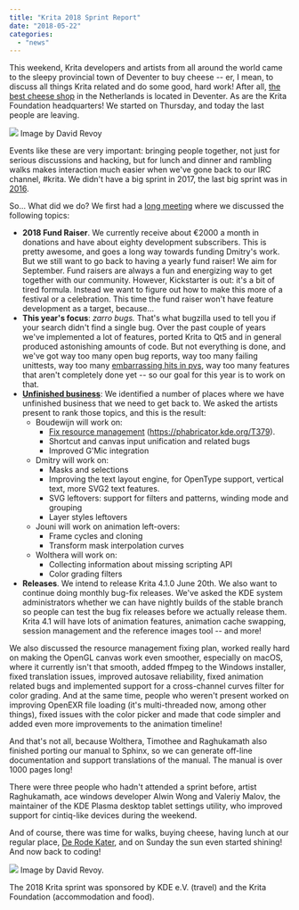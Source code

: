 ```yaml
---
title: "Krita 2018 Sprint Report"
date: "2018-05-22"
categories: 
  - "news"
---
```


This weekend, Krita developers and artists from all around the world came to the sleepy provincial town of Deventer to buy cheese -- er, I mean, to discuss all things Krita related and do some good, hard work! After all, [the best cheese shop](http://www.kaashandel-debrink.nl/) in the Netherlands is located in Deventer. As are the Krita Foundation headquarters! We started on Thursday, and today the last people are leaving.

[![](/images/posts/2018/2018-05_Krita-sprint_Deventer-1024x345.jpg)](/images/posts/2018/2018-05_Krita-sprint_Deventer.jpg) Image by David Revoy

Events like these are very important: bringing people together, not just for serious discussions and hacking, but for lunch and dinner and rambling walks makes interaction much easier when we've gone back to our IRC channel, #krita. We didn't have a big sprint in 2017, the last big sprint was in [2016](/item/2016-krita-sprint-day-1/).

So... What did we do? We first had a [long meeting](https://files.kde.org/krita/krita_meeting_docs/Other%20Meetings/2018%20Krita%20Sprint%20Meeting.odt) where we discussed the following topics:

- **2018 Fund Raiser**. We currently receive about €2000 a month in donations and have about eighty development subscribers. This is pretty awesome, and goes a long way towards funding Dmitry's work. But we still want to go back to having a yearly fund raiser! We aim for September. Fund raisers are always a fun and energizing way to get together with our community. However, Kickstarter is out: it's a bit of tired formula. Instead we want to figure out how to make this more of a festival or a celebration. This time the fund raiser won't have feature development as a target, because...
- **This year's focus**: _zarro bugs._ That's what bugzilla used to tell you if your search didn't find a single bug. Over the past couple of years we've implemented a lot of features, ported Krita to Qt5 and in general produced astonishing amounts of code. But not everything is done, and we've got way too many open bug reports, way too many failing unittests, way too many [embarrassing hits in pvs](https://www.viva64.com/en/b/0569/), way too many features that aren't completely done yet -- so our goal for this year is to work on that.
- [**Unfinished business**](https://phabricator.kde.org/T8758): We identified a number of places where we have unfinished business that we need to get back to. We asked the artists present to rank those topics, and this is the result:
    - Boudewijn will work on:
        - [Fix resource management](https://phabricator.kde.org/T379) (https://phabricator.kde.org/T379).
        - Shortcut and canvas input unification and related bugs
        - Improved G'Mic integration
    - Dmitry will work on:
        - Masks and selections
        - Improving the text layout engine, for OpenType support, vertical text, more SVG2 text features.
        - SVG leftovers: support for filters and patterns, winding mode and grouping
        - Layer styles leftovers
    - Jouni will work on animation left-overs:
        - Frame cycles and cloning
        - Transform mask interpolation curves
    - Wolthera will work on:
        - Collecting information about missing scripting API
        - Color grading filters
- **Releases**. We intend to release Krita 4.1.0 June 20th. We also want to continue doing monthly bug-fix releases. We've asked the KDE system administrators whether we can have nightly builds of the stable branch so people can test the bug fix releases before we actually release them. Krita 4.1 will have lots of animation features, animation cache swapping, session management and the reference images tool -- and more!

We also discussed the resource management fixing plan, worked really hard on making the OpenGL canvas work even smoother, especially on macOS, where it currently isn't that smooth, added ffmpeg to the Windows installer, fixed translation issues, improved autosave reliability, fixed animation related bugs and implemented support for a cross-channel curves filter for color grading. And at the same time, people who weren't present worked on improving OpenEXR file loading (it's multi-threaded now, among other things), fixed issues with the color picker and made that code simpler and added even more improvements to the animation timeline!

And that's not all, because Wolthera, Timothee and Raghukamath also finished porting our manual to Sphinx, so we can generate off-line documentation and support translations of the manual. The manual is over 1000 pages long!

There were three people who hadn't attended a sprint before, artist Raghukamath, ace windows developer Alwin Wong and Valeriy Malov, the maintainer of the KDE Plasma desktop tablet settings utility, who improved support for cintiq-like devices during the weekend.

And of course, there was time for walks, buying cheese, having lunch at our regular place, [De Rode Kater](http://www.derodekater.nu/), and on Sunday the sun even started shining! And now back to coding!

[![](/images/posts/2018/rode_kater-1024x529.jpg)](/images/posts/2018/rode_kater.jpg) Image by David Revoy.

The 2018 Krita sprint was sponsored by KDE e.V. (travel) and the Krita Foundation (accommodation and food).
